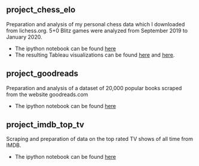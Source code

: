 ## project_chess_elo
Preparation and analysis of my personal chess data which I downloaded from lichess.org. 5+0 Blitz games were analyzed from September 2019 to January 2020.
* The ipython notebook can be found [here](https://github.com/macphee227/data-projects/blob/master/project_chess_elo.ipynb)
* The resulting Tableau visualizations can be found [here](https://github.com/macphee227/data-projects/blob/master/project_chess_elo_RATING.png) and [here](https://github.com/macphee227/data-projects/blob/master/project_chess_elo_OPENINGS.png).

## project_goodreads
Preparation and analysis of a dataset of 20,000 popular books scraped from the website goodreads.com
* The ipython notebook can be found [here](https://github.com/macphee227/data-projects/blob/master/project_goodreads.ipynb)

## project_imdb_top_tv
Scraping and preparation of data on the top rated TV shows of all time from IMDB.
* The ipython notebook can be found [here](https://github.com/macphee227/data-projects/blob/master/project_imdb_top_tv.ipynb)
